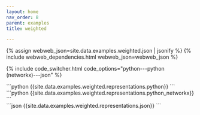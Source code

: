 ```yaml
---
layout: home
nav_order: 8
parent: examples
title: weighted

---
```


<div id='webweb-example-visualization' style='width: 100%'></div>
{% assign webweb_json=site.data.examples.weighted.json | jsonify %}
{% include webweb_dependencies.html webweb_json=webweb_json %}

{% include code_switcher.html code_options="python---python (networkx)---json" %}
<div id='python-code-block' class='select-code-block select-code-block-visible'></div>
```python
{{site.data.examples.weighted.representations.python}}
```
<div id='python_networkx-code-block' class='select-code-block'></div>
```python
{{site.data.examples.weighted.representations.python_networkx}}
```
<div id='json-code-block' class='select-code-block'></div>
```json
{{site.data.examples.weighted.representations.json}}
```